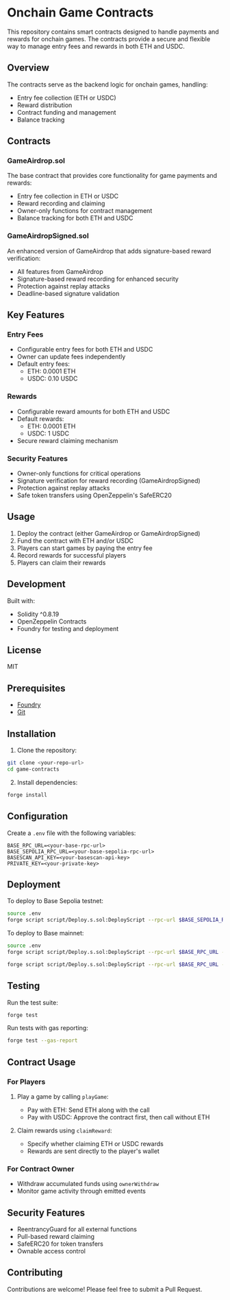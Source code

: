 # Onchain Game Contracts

This repository contains smart contracts designed to handle payments and rewards for onchain games. The contracts provide a secure and flexible way to manage entry fees and rewards in both ETH and USDC.

## Overview

The contracts serve as the backend logic for onchain games, handling:

- Entry fee collection (ETH or USDC)
- Reward distribution
- Contract funding and management
- Balance tracking

## Contracts

### GameAirdrop.sol

The base contract that provides core functionality for game payments and rewards:

- Entry fee collection in ETH or USDC
- Reward recording and claiming
- Owner-only functions for contract management
- Balance tracking for both ETH and USDC

### GameAirdropSigned.sol

An enhanced version of GameAirdrop that adds signature-based reward verification:

- All features from GameAirdrop
- Signature-based reward recording for enhanced security
- Protection against replay attacks
- Deadline-based signature validation

## Key Features

### Entry Fees

- Configurable entry fees for both ETH and USDC
- Owner can update fees independently
- Default entry fees:
  - ETH: 0.0001 ETH
  - USDC: 0.10 USDC

### Rewards

- Configurable reward amounts for both ETH and USDC
- Default rewards:
  - ETH: 0.0001 ETH
  - USDC: 1 USDC
- Secure reward claiming mechanism

### Security Features

- Owner-only functions for critical operations
- Signature verification for reward recording (GameAirdropSigned)
- Protection against replay attacks
- Safe token transfers using OpenZeppelin's SafeERC20

## Usage

1. Deploy the contract (either GameAirdrop or GameAirdropSigned)
2. Fund the contract with ETH and/or USDC
3. Players can start games by paying the entry fee
4. Record rewards for successful players
5. Players can claim their rewards

## Development

Built with:

- Solidity ^0.8.19
- OpenZeppelin Contracts
- Foundry for testing and deployment

## License

MIT

## Prerequisites

- [Foundry](https://book.getfoundry.sh/getting-started/installation)
- [Git](https://git-scm.com/downloads)

## Installation

1. Clone the repository:

```bash
git clone <your-repo-url>
cd game-contracts
```

2. Install dependencies:

```bash
forge install
```

## Configuration

Create a `.env` file with the following variables:

```
BASE_RPC_URL=<your-base-rpc-url>
BASE_SEPOLIA_RPC_URL=<your-base-sepolia-rpc-url>
BASESCAN_API_KEY=<your-basescan-api-key>
PRIVATE_KEY=<your-private-key>
```

## Deployment

To deploy to Base Sepolia testnet:

```bash
source .env
forge script script/Deploy.s.sol:DeployScript --rpc-url $BASE_SEPOLIA_RPC_URL --broadcast --verify -vvvv
```

To deploy to Base mainnet:

```bash
source .env
forge script script/Deploy.s.sol:DeployScript --rpc-url $BASE_RPC_URL --broadcast --verify -vvvv

forge script script/Deploy.s.sol:DeployScript --rpc-url $BASE_RPC_URL --broadcast --verify -vvvv
```

## Testing

Run the test suite:

```bash
forge test
```

Run tests with gas reporting:

```bash
forge test --gas-report
```

## Contract Usage

### For Players

1. Play a game by calling `playGame`:

   - Pay with ETH: Send ETH along with the call
   - Pay with USDC: Approve the contract first, then call without ETH

2. Claim rewards using `claimReward`:
   - Specify whether claiming ETH or USDC rewards
   - Rewards are sent directly to the player's wallet

### For Contract Owner

- Withdraw accumulated funds using `ownerWithdraw`
- Monitor game activity through emitted events

## Security Features

- ReentrancyGuard for all external functions
- Pull-based reward claiming
- SafeERC20 for token transfers
- Ownable access control

## Contributing

Contributions are welcome! Please feel free to submit a Pull Request.
